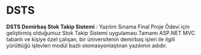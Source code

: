 # DSTS
<b>DSTS Demirbaş Stok Takip Sistemi</b> : Yazılım Sınama Final Proje Ödevi için geliştirmiş olduğumuz Stok Takip Sistemi uygulaması.Tamamı ASP.NET MVC tabanlı ve kişiye özel çalışan, bir üniversitenin demirbaş işleri ile ilgili yürüttüğü işlevleri modül bazlı otomasyonlaştıran yazılımın adıdır.
